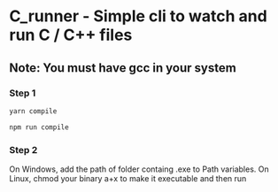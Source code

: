 # C_runner - Simple cli to watch and run C / C++ files

## Note: You must have gcc in your system

### Step 1

```javascript
yarn compile
```

```javascript
npm run compile
```

### Step 2

On Windows, add the path of folder containg .exe to Path variables.
On Linux, chmod your binary a+x to make it executable and then run
